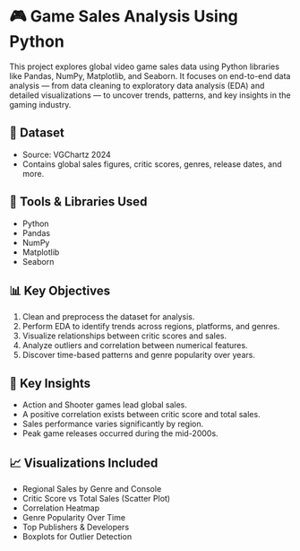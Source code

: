 # 🎮 Game Sales Analysis Using Python
This project explores global video game sales data using Python libraries like Pandas, NumPy, Matplotlib, and Seaborn. It focuses on end-to-end data analysis — from data cleaning to exploratory data analysis (EDA) and detailed visualizations — to uncover trends, patterns, and key insights in the gaming industry.

## 📂 Dataset
- Source: VGChartz 2024
- Contains global sales figures, critic scores, genres, release dates, and more.

## 🔧 Tools & Libraries Used
- Python
- Pandas
- NumPy
- Matplotlib
- Seaborn

## 📊 Key Objectives
1. Clean and preprocess the dataset for analysis.
2. Perform EDA to identify trends across regions, platforms, and genres.
3. Visualize relationships between critic scores and sales.
4. Analyze outliers and correlation between numerical features.
5. Discover time-based patterns and genre popularity over years.

## 🧠 Key Insights
- Action and Shooter games lead global sales.
- A positive correlation exists between critic score and total sales.
- Sales performance varies significantly by region.
- Peak game releases occurred during the mid-2000s.

## 📈 Visualizations Included
- Regional Sales by Genre and Console
- Critic Score vs Total Sales (Scatter Plot)
- Correlation Heatmap
- Genre Popularity Over Time
- Top Publishers & Developers
- Boxplots for Outlier Detection

